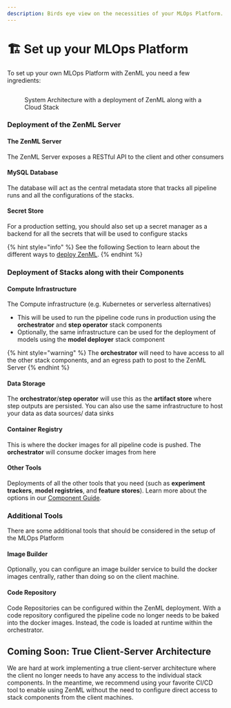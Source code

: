 ```yaml
---
description: Birds eye view on the necessities of your MLOps Platform.
---
```


# 🏗 Set up your MLOps Platform

To set up your own MLOps Platform with ZenML you need a few ingredients:

<figure><img src="../../.gitbook/assets/SystemArchitecture (1).png" alt=""><figcaption><p>System Architecture with a deployment of ZenML along with a Cloud Stack</p></figcaption></figure>

### Deployment of the ZenML Server

#### The ZenML Server

The ZenML Server exposes a RESTful API to the client and other consumers

#### **MySQL** **Database**

The database will act as the central metadata store that tracks all pipeline runs and all the configurations of the stacks.

#### Secret Store

For a production setting, you should also set up a secret manager as a backend for all the secrets that will be used to configure stacks

{% hint style="info" %}
See the following Section to learn about the different ways to [deploy ZenML](deploy-zenml/).
{% endhint %}

### Deployment of Stacks along with their Components

#### Compute Infrastructure

The Compute infrastructure (e.g. Kubernetes or serverless alternatives)

* This will be used to run the pipeline code runs in production using the **orchestrator** and **step operator** stack components
* Optionally, the same infrastructure can be used for the deployment of models using the **model deployer** stack component

{% hint style="warning" %}
The **orchestrator** will need to have access to all the other stack components, and an egress path to post to the ZenML Server&#x20;
{% endhint %}

#### Data Storage

The **orchestrator**/**step operator** will use this as the **artifact store** where step outputs are persisted. You can also use the same infrastructure to host your data as data sources/ data sinks

#### Container Registry

This is where the docker images for all pipeline code is pushed. The **orchestrator** will consume docker images from here

#### Other Tools

Deployments of all the other tools that you need (such as **experiment trackers**, **model registries**, and **feature stores**). Learn more about the options in our [Component Guide](../../user-guide/component-galery/).

### Additional Tools

There are some additional tools that should be considered in the setup of the MLOps Platform

#### Image Builder

Optionally, you can configure an image builder service to build the docker images centrally, rather than doing so on the client machine.

#### Code Repository

Code Repositories can be configured within the ZenML deployment. With a code repository configured the pipeline code no longer needs to be baked into the docker images. Instead, the code is loaded at runtime within the orchestrator.

## Coming Soon: True Client-Server Architecture&#x20;

We are hard at work implementing a true client-server architecture where the client no longer needs to have any access to the individual stack components. In the meantime, we recommend using your favorite CI/CD tool to enable using ZenML without the need to configure direct access to stack components from the client machines.&#x20;

